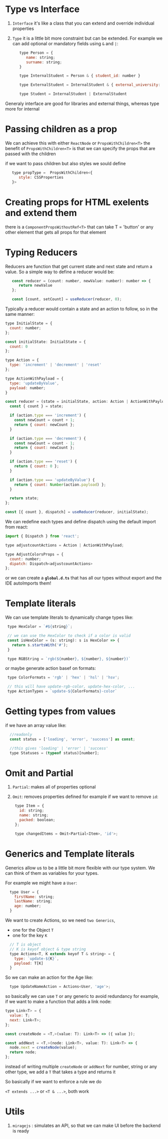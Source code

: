 # Type vs Interface

1. `Interface`
   it's like a class that you can extend and override individual
   properties

2. `Type`
   it is a little bit more constraint but can be extended. For example we
   can add optional or mandatory fields using `&` and `|`:

   ```Javascript
      type Person = {
         name: string;
         surname: string;
      }

      type InternalStudent = Person & { student_id: number }

      type ExternalStudent = InternalStudent & { external_university: string }

      type Student = InternalStudent | ExternalStudent
   ```

Generaly interface are good for libraries and external things, whereas
type more for internal

# Passing children as a prop

We can achieve this with either `ReactNode` or `PropsWithChildren<T>`
the benefit of `PropsWithChildren<T>` is that we can specify the props that are
passed with the children

if we want to pass children but also styles we sould define

```Javascript
   type propType =  PropsWithChildren<{
      style: CSSProperties
   }>
```

# Creating props for HTML exelents and extend them

there is a `ComponentPropsWithoutRef<T>` that can take T = 'button' or
any other element that gets all props for that element

# Typing Reducers

Reducers are function that get current state and next state and return a value. So a
simple way to define a reducer would be:

```Javascript
   const reducer = (count: number, newValue: number): number => {
      return newValue
   };

   const [count, setCount] = useReducer(reducer, 0);
```

Typically a reducer would contain a state and an action to follow, so in the same
manner:

```Javascript
type InitialState = {
  count: number;
};

const initialState: InitialState = {
  count: 0
};

type Action = {
  type: 'increment' | 'decrement' | 'reset'
};

type ActionWithPayload = {
  type: 'updateByValue',
  payload: number;
}

const reducer = (state = initialState, action: Action | ActionWithPayload) => {
  const { count } = state;

  if (action.type === 'increment') {
    const newCount = count + 1;
    return { count: newCount };
  }

  if (action.type === 'decrement') {
    const newCount = count - 1;
    return { count: newCount };
  }

  if (action.type === 'reset') {
    return { count: 0 };
  }

  if (action.type === 'updateByValue') {
    return { count: Number(action.payload) };
  }

  return state;
};

const [{ count }, dispatch] = useReducer(reducer, initialState);
```

We can redefine each types and define dispatch using the default import from react:

```Javascript
import { Dispatch } from 'react';

type adjustcountActions = Action | ActionWithPayload;

type AdjustColorsProps = {
  count: number;
  dipatch: Dispatch<adjustcountActions>
};
```

or we can create a **`global.d.ts`** that has all our types without export
and the IDE autoImports them!

# Template literals

We can use template literals to dynamically change types like:

```Javascript
 type HexColor = `#${string}`;

 // we can use the HexColor to check if a color is valid
 const isHexColor = (s: string): s is HexColor => {
   return s.startsWith('#');
 }

 type RGBString = `rgb(${number}, ${number}, ${number})`
```

or maybe generate action basef on formats:

```Javascript
 type ColorFormats = 'rgb' | 'hex' | 'hsl' | 'hsv';

 // this will have update-rgb-color, update-hex-color, ...
 type ActionTypes = `update-${ColorFormats}-color`

```

# Getting types from values

if we have an array value like:

```Javascript
  //readonly
  const status = ['loading', 'error', 'success'] as const;

  //this gives 'loading' | 'error' | 'success'
  type Statuses = (typeof status)[number];
```

# Omit and Partial

1. `Partial`: makes all of properties optional

2. `Omit`: removes properties defined
   for example if we want to remove `id`:

   ```Javascript
    type Item = {
      id: string;
      name: string;
      packed: boolean;
    };

    type changedItems = Omit<Partial<Item>, 'id'>;
   ```

# Generics and Template literals

Generics allow us to be a little bit more flexible with our type system.
We can think of them as variables for your types.

For example we might have a `User`:

```Javascript
  type User = {
    firstName: string;
    lastName: string;
    age: number;
  }
```

We want to create Actions, so we need `two Generics`,

- one for the Object `T`
- one for the key `K`

```Javascript
  // T is object
  // K is keyof object & type string
  type Actions<T, K extends keyof T & string> = {
    type: `update-${K}`,
    payload: T[K]
  }
```

So we can make an action for the Age like:

```Javascript
  type UpdateNameAction = Actions<User, 'age'>;
```

so basically we can use `T` or any generic to avoid redundancy
for example, if we want to make a function that adds a link node:

```Javascript
type Link<T> = {
  value: T;
  next: Link<T>;
};

const createNode = <T,>(value: T): Link<T> => ({ value });

const addNext = <T,>(node: Link<T>, value: T): Link<T> => {
  node.next = createNode(value);
  return node;
};

```

instead of writing multiple `createNode` or `addNext` for number, string or any other
type, we add a `T` that takes a type and returns it

So basically if we want to enforce a rule we do

`<T extends ...>` or `<T & ...>`, both work

# Utils

1. `miragejs` : simulates an API, so that we can make UI before the backend is ready
